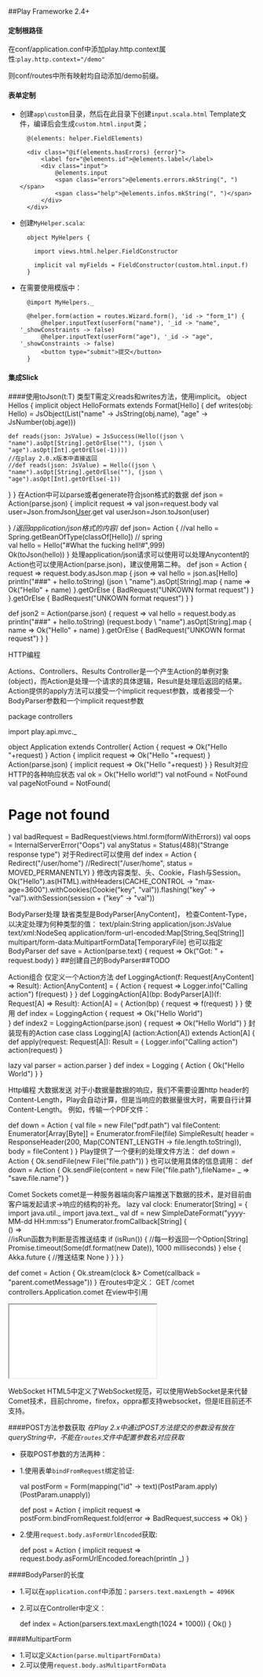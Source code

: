 ##Play Frameworke 2.4+

#### 定制根路径
在conf/application.conf中添加play.http.context属性:`play.http.context="/demo"`

则conf/routes中所有映射均自动添加/demo前缀。

#### 表单定制
+ 创建`app\custom`目录，然后在此目录下创建`input.scala.html` Template文件，编译后会生成`custom.html.input`类；

		@(elements: helper.FieldElements)

		<div class="@if(elements.hasErrors) {error}">
			<label for="@elements.id">@elements.label</label>
			<div class="input">
				@elements.input
				<span class="errors">@elements.errors.mkString(", ")</span>
				<span class="help">@elements.infos.mkString(", ")</span>
			</div>
		</div>

+ 创建`MyHelper.scala`:

		object MyHelpers {

		  import views.html.helper.FieldConstructor

		  implicit val myFields = FieldConstructor(custom.html.input.f)
		}

+ 在需要使用模版中：

		@import MyHelpers._

		@helper.form(action = routes.Wizard.form(), 'id -> "form_1") {
			@helper.inputText(userForm("name"), '_id -> "name", '_showConstraints -> false)
			@helper.inputText(userForm("age"), '_id -> "age", '_showConstraints -> false)
			<button type="submit">提交</button>
		}

#### 集成Slick


####使用toJson(t:T)
类型T需定义reads和writes方法，使用implicit。
object Hellos {
  implicit object HelloFormats extends Format[Hello] {
    def writes(obj: Hello) = JsObject(List("name" -> JsString(obj.name), "age" -> JsNumber(obj.age)))

    def reads(json: JsValue) = JsSuccess(Hello((json \ "name").asOpt[String].getOrElse(""), (json \ "age").asOpt[Int].getOrElse(-1))))
    //在play 2.0.x版本中直接返回
    //def reads(json: JsValue) = Hello((json \ "name").asOpt[String].getOrElse(""), (json \ "age").asOpt[Int].getOrElse(-1))
  }
}
在Action中可以parse或者generate符合json格式的数据
def json = Action(parse.json) { implicit request =>
	val json=request.body
	val user=Json.fromJson[User](json).get
	val userJson=Json.toJson(user)
	
}
/*返回application/json格式的内容*/
def json= Action {
	//val hello = Spring.getBeanOfType(classOf[Hello]) // spring		
	val hello = Hello("#What the fucking hell!#",999)    
    Ok(toJson(hello))
}
处理application/json请求可以使用可以处理Anycontent的Action也可以使用Action(parse.json)，建议使用第二种。
def json = Action {
  request =>
    request.body.asJson.map {
      json =>
        val hello = json.as[Hello]
        println("###" + hello.toString)
        (json \ "name").asOpt[String].map {
          name =>
            Ok("Hello" + name)
        }.getOrElse {
          BadRequest("UNKOWN format request")
        }
    }.getOrElse {
      BadRequest("UNKOWN format request")
    }
}

def json2 = Action(parse.json) {
  request =>
    val hello = request.body.as
    println("###" + hello.toString)
    (request.body \ "name").asOpt[String].map {
      name =>
        Ok("Hello" + name)
    }.getOrElse {
      BadRequest("UNKOWN format request")
    }
}

HTTP编程

Actions、Controllers、Results
Controller是一个产生Action的单例对象(object)，而Action是处理一个请求的具体逻辑，Result是处理后返回的结果。
Action提供的apply方法可以接受一个implicit request参数，或者接受一个BodyParser参数和一个implicit request参数

package controllers

import play.api.mvc._

object Application extends Controller{
	Action { request =>
		Ok("Hello "+request)
	}
	Action { implicit request =>
		Ok("Hello "+request)
	}
	Action(parse.json) { implicit request =>
		Ok("Hello "+request)
	}
}
Result对应HTTP的各种响应状态
val ok = Ok("Hello world!")
val notFound = NotFound
val pageNotFound = NotFound(<h1>Page not found</h1>)
val badRequest = BadRequest(views.html.form(formWithErrors))
val oops = InternalServerError("Oops")
val anyStatus = Status(488)("Strange response type")
对于Redirect可以使用
def index = Action {
	Redirect("/user/home")
	//Redirect("/user/home", status = MOVED_PERMANENTLY)
}
修改内容类型、头、Cookie，Flash与Session。
Ok("Hello").as(HTML).withHeaders(CACHE_CONTROL -> "max-age=3600").withCookies(Cookie("key", "val")).flashing("key" -> "val").withSession(session + ("key" -> "val"))


BodyParser处理
缺省类型是BodyParser[AnyContent]， 检查Content-Type，以决定处理为何种类型的值：
text/plain:String
application/json:JsValue
text/xml:NodeSeq
application/form-url-encoded:Map[String,Seq[String]]
multipart/form-data:MultipartFormData[TemporaryFile]
也可以指定BodyParser
def save = Action(parse.text) { request => 
   Ok("Got: " + request.body) 
} 
##创建自己的BodyParser##TODO

Action组合
仅定义一个Action方法
def LoggingAction(f: Request[AnyContent] => Result): Action[AnyContent] = {
  Action {
    request =>
      Logger.info("Calling action")
      f(request)
  }
}
def LoggingAction[A](bp: BodyParser[A])(f: Request[A] => Result): Action[A] = {
  Action(bp) {
    request =>
      f(request)
  }
}
使用
def index = LoggingAction { request =>
  Ok("Hello World")    
}
def index2 = LoggingAction(parse.json) {
  request =>
    Ok("Hello World")
}
封装现有的Action
case class Logging[A] (action:Action[A]) extends Action[A] {
  def apply(request: Request[A]): Result = {
    Logger.info("Calling action")
    action(request)
  }
  
  lazy val parser = action.parser
}
def index = Logging { 
  Action { 
    Ok("Hello World")
  }
}

Http编程
大数据发送
对于小数据量数据的响应，我们不需要设置http header的Content-Length，Play会自动计算，但是当响应的数据量很大时，需要自行计算Content-Length。
例如，传输一个PDF文件：

def down = Action {
  val file = new File("pdf.path")
  val fileContent: Enumerator[Array[Byte]] = Enumerator.fromFile(file)
  SimpleResult(
    header = ResponseHeader(200, Map(CONTENT_LENGTH -> file.length.toString)),
    body = fileContent
  )
}
Play提供了一个便利的处理文件方法：
def down = Action {
	Ok.sendFile(new File("file.path"))
}
也可以使用具体的信息调用：
def down = Action {
	Ok.sendFile(content = new File("file.path"),fileName= _ => "save.file.name")
}


Comet Sockets
comet是一种服务器端向客户端推送下数据的技术，是对目前由客户端发起请求->响应的结构的补充。
lazy val clock: Enumerator[String] = {
  import java.util._
  import java.text._
  val df = new SimpleDateFormat("yyyy-MM-dd HH:mm:ss")
  Enumerator.fromCallback[String] {    
    () =>    
      //isRun函数为判断是否推送结束
      if (isRun()) {
        //每一秒返回一个Option[String]
        Promise.timeout(Some(df.format(new Date)), 1000 milliseconds)
      }
      else {
        Akka.future {
        	//推送结束
          None
        }
      }
  }
}

def comet = Action {
	Ok.stream(clock &> Comet(callback = "parent.cometMessage"))
}
在routes中定义：
GET    /comet     controllers.Application.comet
在view中引用
<script type="text/javascript">
    var cometMessage = function (event) {
        console.log('Received event: ' + event)
</script>
<iframe src="@routes.Application.comet"></iframe>

WebSocket
HTML5中定义了WebSocket规范，可以使用WebSocket是来代替Comet技术，目前chrome，firefox，oppra都支持websocket，但是IE目前还不支持。

####POST方法参数获取
*在Play 2.x中通过POST方法提交的参数没有放在queryString中，不能在`routes`文件中配置参数名对应获取*
+ 获取POST参数的方法两种：
+ 1.使用表单`bindFromRequest`绑定验证:

    val postForm = Form(mapping("id" -> text)(PostParam.apply)(PostParam.unapply))

    def post = Action {
      implicit request =>
        postForm.bindFromRequest.fold(error => BadRequest,success => Ok)
    }
+ 2.使用`request.body.asFormUrlEncoded`获取:

    def post = Action {
      implicit request =>
        request.body.asFormUrlEncoded.foreach(println _)
    }

####BodyParser的长度
+ 1.可以在`application.conf`中添加：`parsers.text.maxLength = 4096K`
+ 2.可以在Controller中定义：

    def index = Action(parsers.text.maxLength(1024 * 1000)) {
      Ok()
    }

####MultipartForm
+ 1.可以定义`Action(parse.multipartFormData)`
+ 2.可以使用`request.body.asMultipartFormData`
